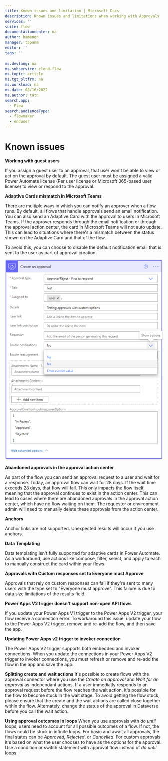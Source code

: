 ```yaml
---
title: Known issues and limitation | Microsoft Docs
description: Known issues and limitations when working with Approvals
services: ''
suite: flow
documentationcenter: na
author: hamenon 
manager: tapanm
editor: ''
tags: ''

ms.devlang: na
ms.subservice: cloud-flow
ms.topic: article
ms.tgt_pltfrm: na
ms.workload: na
ms.date: 08/16/2022
ms.author: tatn
search.app: 
  - Flow
search.audienceType: 
  - flowmaker
  - enduser
---
```


# Known issues

**Working with guest users**

If you assign a guest user to an approval, that user won't be able to view or act on the approval by default. The guest user must be assigned a valid Power Automate license (Per user license or Microsoft 365-based user license) to view or respond to the approval.
  
**Adaptive Cards mismatch in Microsoft Teams**

There are multiple ways in which you can notify an approver when a flow runs. By default, all flows that handle approvals send an email notification. You can also send an Adaptive Card with the approval to users in Microsoft Teams. If the approver responds through the email notification or through the approval action center, the card in Microsoft Teams will not auto update. This can lead to situations where there's a mismatch between the status shown on the Adaptive Card and that of the flow. 

To avoid this, you can choose to disable the default notification email that is sent to the user as part of approval creation. 

![Disable default email notification.](./media/create-approval-response-options/disable-default-notification.png)

**Abandoned approvals in the approval action center**

As part of the flow you can send an approval request to a user and wait for a response. Today, an approval flow can wait for 28 days. If the wait time exceeds 28 days, that flow will fail. This only impacts the flow itself, meaning that the approval continues to exist in the action center. This can lead to cases where there are abandoned approvals in the approval action center, which have no flow waiting on them. The requestor or environment admin will need to manually delete these approvals from the action center.

**Anchors**

Anchor links are not supported. Unexpected results will occur if you use anchors.

**Data Templating**

Data templating isn't fully supported for adaptive cards in Power Automate. As a workaround, use actions like compose, filter, select, and apply to each to manually construct the card within your flows.

**Approvals with Custom responses set to Everyone must Approve**

Approvals that rely on custom responses can fail if they're sent to many users with the type set to "Everyone must approve". This failure is due to data size limitations of the results field.

**Power Apps V2 trigger doesn't support non-open API flows**

If you update your Power Apps V1 trigger to the Power Apps V2 trigger, your flow receive a connection error. To workaround this issue, update your flow to the Power Apps V2 trigger, remove and re-add the flow, and then save the app.

**Updating Power Apps v2 trigger to invoker connection**

The Power Apps V2 trigger supports both embedded and invoker connections. When you update the connections in your Power Apps V2 trigger to invoker connections, you must refresh or remove and re-add the flow in the app and save the app. 

**Splitting create and wait actions**
It's possible to create flows with the approval connector where you use the *Create an approval* and *Wait for an approval* as independant actions. If a user immediatly responds to an approval request before the flow reaches the wait action, it's possible for the flow to become stuck in the wait stage. To avoid getting the flow stuck, please ensure that the create and the wait actions are called close together within the flow. Alternately, change the status of the approval in Dataverse before you call the wait action. 

**Using approval outcomes in loops**
When you use approvals with *do until* loops, users need to account for all possible outcomes of a flow. If not, the flows could be stuck in infinite loops. For basic and await all approvals, the final states can be *Approved*, *Rejected*, or *Cancelled*. For custom approvals it's based on what the user chooses to have as the options for the approval. Use a condition or switch statement with approval flow instead of *do until* loops.
